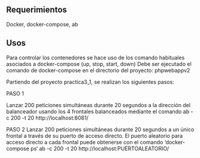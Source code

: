 ## Requerimientos 

Docker, docker-compose, ab 

## Usos

Para controlar los contenedores se hace uso de los comando habituales asociados a docker-compose (up, stop, start, down) 
Debe ser ejecutado el comando de docker-compose en el directorio del proyecto: phpwebappv2

Partiendo del proyecto practica3_1, se realizan los siguientes pasos:

PASO 1

Lanzar 200 peticiones simultáneas durante 20 segundos a la dirección del balanceador usando los 4 frontales balanceados mediante el comando
   ab -c 200 -t 20 http://localhost:8081/
   
PASO 2
Lanzar 200 peticiones simultáneas durante 20 segundos a un único frontal a través de su puerto de acceso directo. El puerto aleatorio para acceso directo a cada frontal puede obtenerse con el comando ‘docker-compose ps‘
   ab -c 200 -t 20 http://localhost:PUERTOALEATORIO/
   
